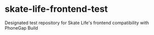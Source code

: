 # skate-life-frontend-test
Designated test repository for Skate Life's frontend compatibility with PhoneGap Build
